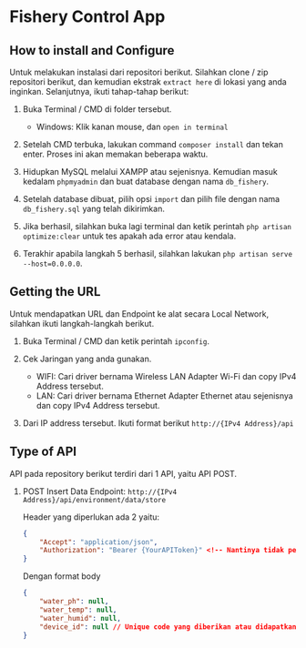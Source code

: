 # Fishery Control App

## How to install and Configure

Untuk melakukan instalasi dari repositori berikut. Silahkan clone / zip repositori berikut, dan kemudian ekstrak `extract here` di lokasi yang anda inginkan. Selanjutnya, ikuti tahap-tahap berikut:

1. Buka Terminal / CMD di folder tersebut.

    -   Windows: Klik kanan mouse, dan `open in terminal`

2. Setelah CMD terbuka, lakukan command `composer install` dan tekan enter. Proses ini akan memakan beberapa waktu.

3. Hidupkan MySQL melalui XAMPP atau sejenisnya. Kemudian masuk kedalam `phpmyadmin` dan buat database dengan nama `db_fishery`.

4. Setelah database dibuat, pilih opsi `import` dan pilih file dengan nama `db_fishery.sql` yang telah dikirimkan.

5. Jika berhasil, silahkan buka lagi terminal dan ketik perintah `php artisan optimize:clear` untuk tes apakah ada error atau kendala.

6. Terakhir apabila langkah 5 berhasil, silahkan lakukan `php artisan serve --host=0.0.0.0`.

## Getting the URL

Untuk mendapatkan URL dan Endpoint ke alat secara Local Network, silahkan ikuti langkah-langkah berikut.

1. Buka Terminal / CMD dan ketik perintah `ipconfig`.

2. Cek Jaringan yang anda gunakan.

    -   WIFI: Cari driver bernama Wireless LAN Adapter Wi-Fi dan copy IPv4 Address tersebut.
    -   LAN: Cari driver bernama Ethernet Adapter Ethernet atau sejenisnya dan copy IPv4 Address tersebut.

3. Dari IP address tersebut. Ikuti format berikut `http://{IPv4 Address}/api`

## Type of API

API pada repository berikut terdiri dari 1 API, yaitu API POST.

1. POST Insert Data Endpoint: `http://{IPv4 Address}/api/environment/data/store`

    Header yang diperlukan ada 2 yaitu:

    ```json
    {
        "Accept": "application/json",
        "Authorization": "Bearer {YourAPIToken}" <!-- Nantinya tidak perlu kurung kurawal {}  -->
    }
    ```
   
    Dengan format body

    ```json
    {
        "water_ph": null,
        "water_temp": null,
        "water_humid": null,
        "device_id": null // Unique code yang diberikan atau didapatkan dari mendaftarkan alat
    }
    ```

